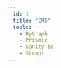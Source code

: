 ```yaml
---
  id: 1
  title: "CMS"
  tools:
    - HyGraph
    - Prismic
    - Sanity.io
    - Strapi
---
```


